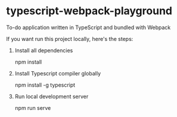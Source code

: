 # typescript-webpack-playground
To-do application written in TypeScript and bundled with Webpack

If you want run this project locally, here's the steps:
1. Install all dependencies 

    npm install

2.  Install Typescript compiler globally 

    npm install -g typescript

3. Run local development server

    npm run serve
